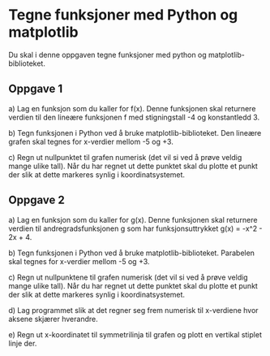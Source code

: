 # Tegne funksjoner med Python og matplotlib

Du skal i denne oppgaven tegne funksjoner med python og matplotlib-biblioteket.

## Oppgave 1
a) Lag en funksjon som du kaller for f(x). Denne funksjonen skal returnere verdien til den lineære funksjonen f med stigningstall -4 og konstantledd 3.

b) Tegn funksjonen i Python ved å bruke matplotlib-biblioteket. Den lineære grafen skal tegnes for x-verdier mellom -5 og +3.

c) Regn ut nullpunktet til grafen numerisk (det vil si ved å prøve veldig mange ulike tall). Når du har regnet ut dette punktet skal du plotte et punkt der slik at dette markeres synlig i koordinatsystemet.

## Oppgave 2
a) Lag en funksjon som du kaller for g(x). Denne funksjonen skal returnere verdien til andregradsfunksjonen g som har funksjonsuttrykket g(x) = -x^2 - 2x + 4.

b) Tegn funksjonen i Python ved å bruke matplotlib-biblioteket. Parabelen skal tegnes for x-verdier mellom -5 og +3.

c) Regn ut nullpunktene til grafen numerisk (det vil si ved å prøve veldig mange ulike tall). Når du har regnet ut dette punktet skal du plotte et punkt der slik at dette markeres synlig i koordinatsystemet.

d) Lag programmet slik at det regner seg frem numerisk til x-verdiene hvor aksene skjærer hverandre.

e) Regn ut x-koordinatet til symmetrilinja til grafen og plott en vertikal stiplet linje der.
